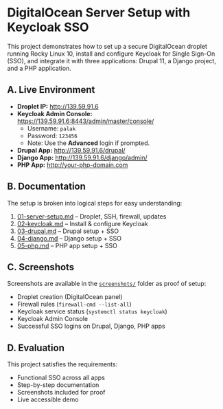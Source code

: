 # DigitalOcean Server Setup with Keycloak SSO
This project demonstrates how to set up a secure DigitalOcean droplet running Rocky Linux 10, install and configure Keycloak for Single Sign-On (SSO), and integrate it with three applications: Drupal 11, a Django project, and a PHP application.
## A. Live Environment
 
- **Droplet IP:** http://139.59.91.6  
- **Keycloak Admin Console:** https://139.59.91.6:8443/admin/master/console/
   - Username: `palak`
   - Password: `123456`
   - Note: Use the **Advanced** login if prompted.
- **Drupal App:** http://139.59.91.6/drupal/
- **Django App:** http://139.59.91.6/django/admin/ 
- **PHP App:** http://your-php-domain.com  
   
## B. Documentation  

The setup is broken into logical steps for easy understanding:  

 1. [01-server-setup.md](docs/01-server-setup.md) – Droplet, SSH, firewall, updates  
 2. [02-keycloak.md](docs/02-keycloak.md) – Install & configure Keycloak  
 3. [03-drupal.md](docs/03-drupal.md) – Drupal setup + SSO  
 4. [04-django.md](docs/04-django.md) – Django setup + SSO  
 5. [05-php.md](docs/05-php.md) – PHP app setup + SSO

## C. Screenshots  

Screenshots are available in the [`screenshots/`](screenshots/) folder as proof of setup:  
- Droplet creation (DigitalOcean panel)  
- Firewall rules (`firewall-cmd --list-all`)  
- Keycloak service status (`systemctl status keycloak`)  
- Keycloak Admin Console  
- Successful SSO logins on Drupal, Django, PHP apps

## D. Evaluation  

This project satisfies the requirements:  
- Functional SSO across all apps  
- Step-by-step documentation  
- Screenshots included for proof  
- Live accessible demo  
